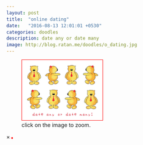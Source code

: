 ```yaml
---
layout: post
title:  "online dating"
date:   "2016-08-13 12:01:01 +0530"
categories: doodles
description: date any or date many
image: http://blog.ratan.me/doodles/o_dating.jpg
---
```

<figure>
    <img id="myImg" style="border: 1px solid #FF0000;" src="/doodles/o_dating.jpg" alt="" width="50%" height="50%"> <figcaption>click on the image to zoom.</figcaption>
</figure>

<div id="myModal" class="modal">
  <span class="close">×</span>
  <img class="modal-content" id="img01" style="border: 2px solid #FF0000;">
  <div id="caption"></div>
</div>
